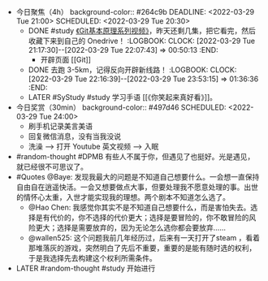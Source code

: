 - 今日聚焦（4h）
  background-color:: #264c9b
  DEADLINE: <2022-03-29 Tue 21:00>
  SCHEDULED: <2022-03-29 Tue 20:30>
	- DONE #study [《Git基本原理系列视频》](https://space.bilibili.com/364122352/channel/collectiondetail?sid=290009)，昨天还剩几集，把它看完，然后收藏下来到自己的 Onedrive！
	  :LOGBOOK:
	  CLOCK: [2022-03-29 Tue 21:17:30]--[2022-03-29 Tue 22:07:43] =>  00:50:13
	  :END:
		- 开辟页面 [[Git]]
	- DONE 去跑 3-5km，记得反向开辟新线路！
	  :LOGBOOK:
	  CLOCK: [2022-03-29 Tue 22:16:39]--[2022-03-29 Tue 23:53:15] =>  01:36:36
	  :END:
	- LATER #SyStudy #study 学习手语 [[《你笑起来真好看》]]。
- 今日奖赏（30min）
  background-color:: #497d46
  SCHEDULED: <2022-03-29 Tue 24:00>
	- 刷手机记录美言美语
	- 回复微信消息，没有当我没说
	- 洗澡 --> 打开 Youtube 英文视频 --> 入眠
- #random-thought #DPMB 有些人不属于你，但遇见了也挺好。光是遇见，就已经很不可思议了。
- #Quotes @Baye: 发现我最大的问题是不知道自己想要什么。一会想一直保持自由自在逍遥快活。一会又想要做点大事，但要处理我不愿意处理的事。出世的情怀心太重，入世才能实现我的理想。两个剧本不知道怎么选了。
	- @Hao Chen: 我感觉你其实不是不知道自己想要什么，而是害怕失去。选择是有代价的，你不选择的代价更大；选择是要冒险的，你不敢冒险的风险更大；选择是需要放弃的，因为无论怎么选你都会要放弃……
	- @wallen525: 这个问题我前几年经历过，后来有一天打开了steam ，看着那堆落灰的游戏，突然明白了先后不重要，重要的是能有随时选的权利，于是我选择先去构建这个权利所需条件。
- LATER #random-thought #study 开始进行